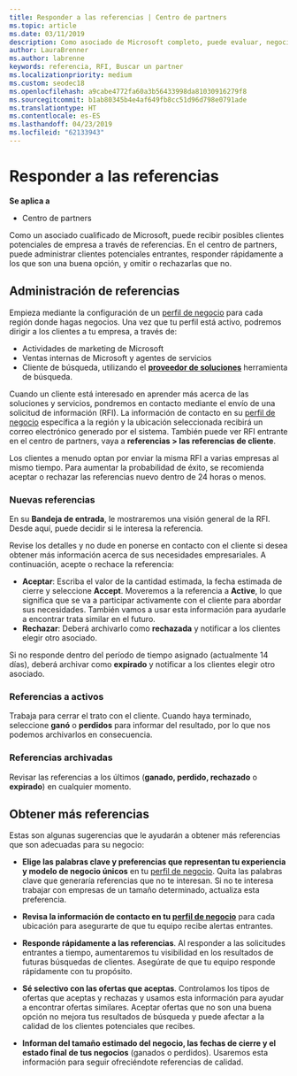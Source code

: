 ```yaml
---
title: Responder a las referencias | Centro de partners
ms.topic: article
ms.date: 03/11/2019
description: Como asociado de Microsoft completo, puede evaluar, negociar y responder a las referencias a través del centro de partners.
author: LauraBrenner
ms.author: labrenne
keywords: referencia, RFI, Buscar un partner
ms.localizationpriority: medium
ms.custom: seodec18
ms.openlocfilehash: a9cabe4772fa60a3b56433998da81030916279f8
ms.sourcegitcommit: b1ab80345b4e4af649fb8cc51d96d798e0791ade
ms.translationtype: HT
ms.contentlocale: es-ES
ms.lasthandoff: 04/23/2019
ms.locfileid: "62133943"
---
```

# <a name="respond-to-referrals"></a>Responder a las referencias

**Se aplica a**

-  Centro de partners

Como un asociado cualificado de Microsoft, puede recibir posibles clientes potenciales de empresa a través de referencias. En el centro de partners, puede administrar clientes potenciales entrantes, responder rápidamente a los que son una buena opción, y omitir o rechazarlas que no. 

## <a name="referral-management"></a>Administración de referencias

Empieza mediante la configuración de un [perfil de negocio](create-a-marketing-profile.md) para cada región donde hagas negocios. Una vez que tu perfil está activo, podremos dirigir a los clientes a tu empresa, a través de:

*  Actividades de marketing de Microsoft
*  Ventas internas de Microsoft y agentes de servicios
*  Cliente de búsqueda, utilizando el **[proveedor de soluciones](https://www.microsoft.com/solution-providers/home)** herramienta de búsqueda.

Cuando un cliente está interesado en aprender más acerca de las soluciones y servicios, pondremos en contacto mediante el envío de una solicitud de información (RFI). La información de contacto en su [perfil de negocio](create-a-marketing-profile.md) específica a la región y la ubicación seleccionada recibirá un correo electrónico generado por el sistema. También puede ver RFI entrante en el centro de partners, vaya a **referencias > las referencias de cliente**.

Los clientes a menudo optan por enviar la misma RFI a varias empresas al mismo tiempo. Para aumentar la probabilidad de éxito, se recomienda aceptar o rechazar las referencias nuevo dentro de 24 horas o menos.

### <a name="new-referrals"></a>Nuevas referencias

En su **Bandeja de entrada**, le mostraremos una visión general de la RFI. Desde aquí, puede decidir si le interesa la referencia. 

Revise los detalles y no dude en ponerse en contacto con el cliente si desea obtener más información acerca de sus necesidades empresariales. A continuación, acepte o rechace la referencia: 

*  **Aceptar**: Escriba el valor de la cantidad estimada, la fecha estimada de cierre y seleccione **Accept**. Moveremos a la referencia a **Active**, lo que significa que se va a participar activamente con el cliente para abordar sus necesidades. También vamos a usar esta información para ayudarle a encontrar trata similar en el futuro.
*  **Rechazar**: Deberá archivarlo como **rechazada** y notificar a los clientes elegir otro asociado.

Si no responde dentro del período de tiempo asignado (actualmente 14 días), deberá archivar como **expirado** y notificar a los clientes elegir otro asociado.

### <a name="active-referrals"></a>Referencias a activos

Trabaja para cerrar el trato con el cliente. Cuando haya terminado, seleccione **ganó** o **perdidos** para informar del resultado, por lo que nos podemos archivarlos en consecuencia.

### <a name="archived-referrals"></a>Referencias archivadas

Revisar las referencias a los últimos (**ganado, perdido, rechazado** o **expirado**) en cualquier momento. 

## <a name="getting-more-referrals"></a>Obtener más referencias

Estas son algunas sugerencias que le ayudarán a obtener más referencias que son adecuadas para su negocio:

*  **Elige las palabras clave y preferencias que representan tu experiencia y modelo de negocio únicos** en tu [perfil de negocio](create-a-marketing-profile.md). Quita las palabras clave que generaría referencias que no te interesan. Si no te interesa trabajar con empresas de un tamaño determinado, actualiza esta preferencia.

*  **Revisa la información de contacto en tu [perfil de negocio](create-a-marketing-profile.md)** para cada ubicación para asegurarte de que tu equipo recibe alertas entrantes.

*  **Responde rápidamente a las referencias**. Al responder a las solicitudes entrantes a tiempo, aumentaremos tu visibilidad en los resultados de futuras búsquedas de clientes. Asegúrate de que tu equipo responde rápidamente con tu propósito.

*  **Sé selectivo con las ofertas que aceptas**. Controlamos los tipos de ofertas que aceptas y rechazas y usamos esta información para ayudar a encontrar ofertas similares. Aceptar ofertas que no son una buena opción no mejora tus resultados de búsqueda y puede afectar a la calidad de los clientes potenciales que recibes.

*  **Informan del tamaño estimado del negocio, las fechas de cierre y el estado final de tus negocios** (ganados o perdidos). Usaremos esta información para seguir ofreciéndote referencias de calidad.
